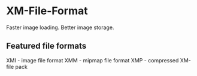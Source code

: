 # XM-File-Format
Faster image loading. Better image storage.

## Featured file formats
XMI - image file format
XMM - mipmap file format
XMP - compressed XM-file pack
